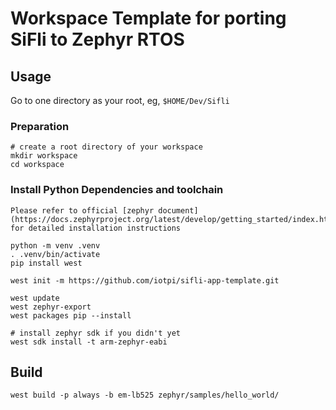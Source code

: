 # Workspace Template for porting SiFli to Zephyr RTOS

## Usage

Go to one directory as your root, eg, `$HOME/Dev/Sifli`

### Preparation

```shell
# create a root directory of your workspace
mkdir workspace
cd workspace
```

### Install Python Dependencies and toolchain

    Please refer to official [zephyr document](https://docs.zephyrproject.org/latest/develop/getting_started/index.html) for detailed installation instructions

```shell
python -m venv .venv
. .venv/bin/activate
pip install west
```

```shell
west init -m https://github.com/iotpi/sifli-app-template.git

west update
west zephyr-export
west packages pip --install

# install zephyr sdk if you didn't yet
west sdk install -t arm-zephyr-eabi
```
## Build

```shell
west build -p always -b em-lb525 zephyr/samples/hello_world/
```

